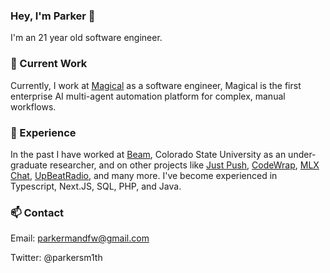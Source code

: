### Hey, I'm Parker 👋
I'm an 21 year old software engineer.

### 🔭 Current Work
Currently, I work at [Magical](https://getmagical.com) as a software engineer, Magical is the first enterprise AI multi-agent automation platform for complex, manual workflows.

### 👔 Experience
In the past I have worked at [Beam](https://beamapp.ai), Colorado State University as an under-graduate researcher, and on other projects like [Just Push](https://justpush.dev), [CodeWrap](https://codewrap.dev), [MLX Chat](https://github.com/mlx-chat/mlx-chat-app), [UpBeatRadio](https://upbeatradio.net), and many more. I've become experienced in Typescript, Next.JS, SQL, PHP, and Java.

### 📫 Contact
Email: parkermandfw@gmail.com

Twitter: @parkersm1th
